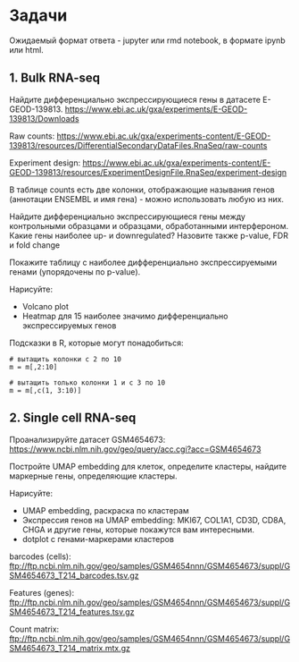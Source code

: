 # Задачи
Ожидаемый формат ответа - jupyter или rmd notebook, в формате ipynb или html.

## 1. Bulk RNA-seq
Найдите дифференциально экспрессирующиеся гены в датасете E-GEOD-139813.
https://www.ebi.ac.uk/gxa/experiments/E-GEOD-139813/Downloads

Raw counts: https://www.ebi.ac.uk/gxa/experiments-content/E-GEOD-139813/resources/DifferentialSecondaryDataFiles.RnaSeq/raw-counts

Experiment design: https://www.ebi.ac.uk/gxa/experiments-content/E-GEOD-139813/resources/ExperimentDesignFile.RnaSeq/experiment-design

В таблице counts есть две колонки, отображающие называния генов (аннотации ENSEMBL и имя гена) - можно использовать любую из них.

Найдите дифференциально экспрессирующиеся гены между контрольными образцами и образцами, обработанными интерфероном.
Какие гены наиболее up- и downregulated? Назовите также p-value, FDR и fold change

Покажите таблицу с наиболее дифференциально экспрессируемыми генами (упорядочены по p-value).

Нарисуйте:
* Volcano plot
* Heatmap для 15 наиболее значимо дифференциально экспрессируемых генов


Подсказки в R, которые могут понадобиться:
```{r}
# вытащить колонки с 2 по 10
m = m[,2:10]

# вытащить только колонки 1 и с 3 по 10
m = m[,c(1, 3:10)]
```

## 2. Single cell RNA-seq
Проанализируйте датасет GSM4654673: https://www.ncbi.nlm.nih.gov/geo/query/acc.cgi?acc=GSM4654673

Постройте UMAP embedding для клеток, определите кластеры, найдите маркерные гены, определяющие кластеры.

Нарисуйте:
* UMAP embedding, раскраска по кластерам
* Экспрессия генов на UMAP embedding: MKI67, COL1A1, CD3D, CD8A, CHGA и другие гены, которые покажутся вам интересными.
* dotplot c генами-маркерами кластеров

barcodes (cells):
ftp://ftp.ncbi.nlm.nih.gov/geo/samples/GSM4654nnn/GSM4654673/suppl/GSM4654673_T214_barcodes.tsv.gz

Features (genes):
ftp://ftp.ncbi.nlm.nih.gov/geo/samples/GSM4654nnn/GSM4654673/suppl/GSM4654673_T214_features.tsv.gz

Count matrix:
ftp://ftp.ncbi.nlm.nih.gov/geo/samples/GSM4654nnn/GSM4654673/suppl/GSM4654673_T214_matrix.mtx.gz
